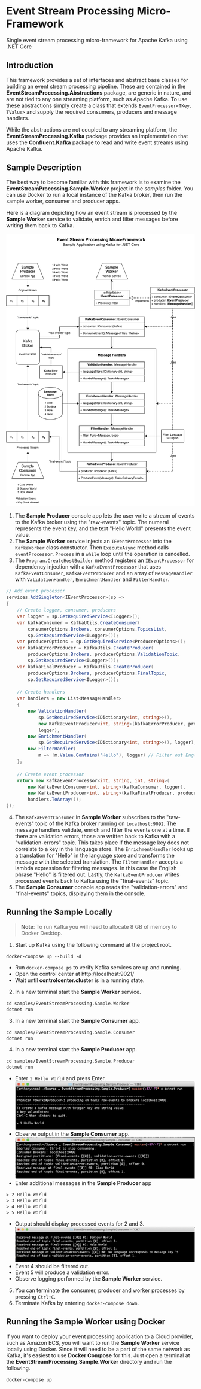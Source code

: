 # Event Stream Processing Micro-Framework

Single event stream processing micro-framework for Apache Kafka using .NET Core

## Introduction

This framework provides a set of interfaces and abstract base classes for building an event stream processing pipeline. These are contained in the **EventStreamProcessing.Abstractions** package, are generic in nature, and are not tied to any one streaming platform, such as Apache Kafka. To use these abstractions simply create a class that extends `EventProcessor<TKey, TValue>` and supply the required consumers, producers and message handlers.

While the abstractions are not coupled to any streaming platform, the **EventStreamProcessing.Kafka** package provides an implementation that uses the **Confluent.Kafka** package to read and write event streams using Apache Kafka.

## Sample Description

The best way to become familiar with this framework is to examine the **EventStreamProcessing.Sample.Worker** project in the *samples* folder. You can use Docker to run a local instance of the Kafka broker, then run the sample worker, consumer and producer apps.

Here is a diagram depicting how an event stream is processed by the **Sample Worker** service to validate, enrich and filter messages before writing them back to Kafka.

![event-stream-processing](./images/event-stream-processing-sample.png)

1. The **Sample Producer** console app lets the user write a stream of events to the Kafka broker using the "raw-events" topic. The numeral represents the event key, and the text "Hello World" presents the event value.
2. The **Sample Worker** service injects an `IEventProcessor` into the `KafkaWorker` class constuctor. Then `ExecuteAsync` method calls `eventProcessor.Process` in a `while` loop until the operation is cancelled.
3. The `Program.CreateHostBuilder` method registers an `IEventProcessor` for dependency injection with a `KafkaEventProcessor` that uses `KafkaEventConsumer`, `KafkaEventProducer` and an array of `MessageHandler` with `ValidationHandler`, `EnrichmentHandler` and `FilterHandler`.
```csharp
// Add event processor
services.AddSingleton<IEventProcessor>(sp =>
{
    // Create logger, consumer, producers
    var logger = sp.GetRequiredService<ILogger>();
    var kafkaConsumer = KafkaUtils.CreateConsumer(
        consumerOptions.Brokers, consumerOptions.TopicsList,
        sp.GetRequiredService<ILogger>());
    var producerOptions = sp.GetRequiredService<ProducerOptions>();
    var kafkaErrorProducer = KafkaUtils.CreateProducer(
        producerOptions.Brokers, producerOptions.ValidationTopic,
        sp.GetRequiredService<ILogger>());
    var kafkaFinalProducer = KafkaUtils.CreateProducer(
        producerOptions.Brokers, producerOptions.FinalTopic,
        sp.GetRequiredService<ILogger>());

    // Create handlers
    var handlers = new List<MessageHandler>
    {
        new ValidationHandler(
            sp.GetRequiredService<IDictionary<int, string>>(),
            new KafkaEventProducer<int, string>(kafkaErrorProducer, producerOptions.ValidationTopic, logger),
            logger),
        new EnrichmentHandler(
            sp.GetRequiredService<IDictionary<int, string>>(), logger),
        new FilterHandler(
            m => !m.Value.Contains("Hello"), logger) // Filter out English greetings
    };

    // Create event processor
    return new KafkaEventProcessor<int, string, int, string>(
        new KafkaEventConsumer<int, string>(kafkaConsumer, logger),
        new KafkaEventProducer<int, string>(kafkaFinalProducer, producerOptions.FinalTopic, logger),
        handlers.ToArray());
});
```
4. The `KafkaEventConsumer` in **Sample Worker** subscribes to the "raw-events" topic of the Kafka broker running on `localhost:9092`. The message handlers validate, enrich and filter the events one at a time. If there are validation errors, those are written back to Kafka with a "validation-errors" topic. This takes place if the message key does not correlate to a key in the language store. The `EnrichmentHandler` looks up a translation for "Hello" in the language store and transforms the message with the selected translation. The `FilterHandler` accepts a lambda expression for filtering messages. In this case the English phrase "Hello" is filtered out. Lastly, the `KafkaEventProducer` writes processed events back to Kafka using the "final-events" topic.
5. The **Sample Consumer** console app reads the "validation-errors" and "final-events" topics, displaying them in the console.

## Running the Sample Locally

> **Note**: To run Kafka you will need to allocate 8 GB of memory to Docker Desktop.

1. Start up Kafka using the following command at the project root.
```
docker-compose up --build -d
```
   - Run `docker-compose ps` to verify Kafka services are up and running.
   - Open the control center at http://localhost:9021/
   - Wait until **controlcenter.cluster** is in a running state.
2. In a new terminal start the **Sample Worker** service.
```
cd samples/EventStreamProcessing.Sample.Worker
dotnet run
```
3. In a new terminal start the **Sample Consumer** app.
```
cd samples/EventStreamProcessing.Sample.Consumer
dotnet run
```
4. In a new terminal start the **Sample Producer** app.
```
cd samples/EventStreamProcessing.Sample.Producer
dotnet run
```
   - Enter `1 Hello World` and press Enter.
![sample-producer](./images/sample-producer.png)
   - Observe output in the **Sample Consumer** app.
![sample-consumer-1](./images/sample-consumer-1.png)
   - Enter additional messages in the **Sample Producer** app
```
> 2 Hello World
> 3 Hello World
> 4 Hello World
> 5 Hello World
```
   - Output should display processed events for 2 and 3.
![processed-events](./images/processed-events.png)
   - Event 4 should be filtered out.
   - Event 5 will produce a validation error.
   - Observe logging performed by the **Sample Worker** service.
5. You can terminate the consumer, producer and worker processes by pressing `Ctrl+C`.
6. Terminate Kafka by entering `docker-compose down`.

## Running the Sample Worker using Docker

If you want to deploy your event processing application to a Cloud provider, such as Amazon ECS, you will want to run the **Sample Worker** service locally using Docker. Since it will need to be a part of the same network as Kafka, it's easiest to use **Docker Compose** for this. Just open a terminal at the **EventStreamProcessing.Sample.Worker** directory and run the following.
```
docker-compose up
```
